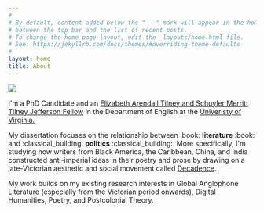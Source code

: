 ```yaml
---
#
# By default, content added below the "---" mark will appear in the home page
# between the top bar and the list of recent posts.
# To change the home page layout, edit the _layouts/home.html file.
# See: https://jekyllrb.com/docs/themes/#overriding-theme-defaults
#
layout: home
title: About
---
```

<img src="https://user-images.githubusercontent.com/45428531/100414372-99700a00-3047-11eb-9a3d-48233b763450.JPG">
<p>I'm a PhD Candidate and an <a href="https://www.jeffersonscholars.org/people/cherrie-kwok">Elizabeth Arendall Tilney and Schuyler Merritt Tilney Jefferson Fellow</a> in the Department of English at the <a href="https://www.virginia.edu/">Univeristy of Virginia.</a></p>
<p>My dissertation focuses on the relationship between :book: <b>literature</b> :book: and :classical_building: <b>politics</b> :classical_building:. More specifically, I'm studying how writers from Black America, the Caribbean, China, and India constructed anti-imperial ideas in their poetry and prose by drawing on a late-Victorian aesthetic and social movement called <a href="https://www.bl.uk/romantics-and-victorians/articles/aestheticism-and-decadence">Decadence</a>.</p>
<p>My work builds on my existing research interests in Global Anglophone Literature (especially from the Victorian period onwards), Digital Humanities, Poetry, and Postcolonial Theory.</p>
